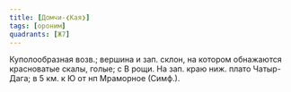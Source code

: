 ```yaml
---
title: [Домчи-❮Кая❯]
tags: [ороним]
quadrants: [Ж7]
---
```


Куполообразная возв.; вершина и зап. склон, на котором обнажаются красноватые
скалы, голые; с В рощи. На зап. краю ниж. плато Чатыр-Дага; в 5 км. к Ю от нп
Мраморное (Симф.).
